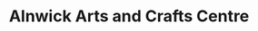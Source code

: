 ---
title: "Alnwick Arts and Crafts Centre"
url: /alnwick/alnwick-arts-and-crafts-centre/
shop: Kunst
---